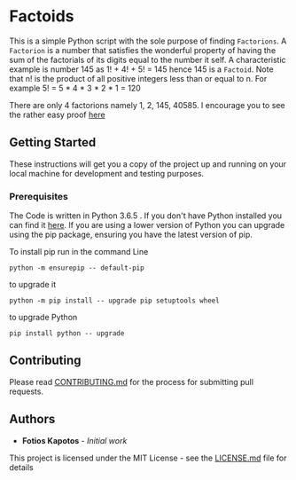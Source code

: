 # Factoids
This is a simple Python script with the sole purpose of finding `Factorions`.
A `Factorion` is a number that satisfies the wonderful property of having the sum of the factorials of its digits equal to the number it self. A characteristic example is number 145 as 1! + 4! + 5! = 145 hence 145 is a `Factoid`. Note that n! is the product of all positive integers less than or equal to n. For example 5! = 5 * 4 * 3 * 2 * 1 = 120

There are only 4 factorions namely 1, 2, 145, 40585. I encourage you to see the rather easy proof [here](https://en.wikipedia.org/wiki/Factorion)

## Getting Started

These instructions will get you a copy of the project up and running on your local machine for development and testing purposes.

### Prerequisites
The Code is written in Python 3.6.5 . If you don't have Python installed you can find it [here](https://www.python.org/downloads/). If you are using a lower version of Python you can upgrade using the pip package, ensuring you have the latest version of pip. 

To install pip run in the command Line
```
python -m ensurepip -- default-pip
``` 
to upgrade it 
```
python -m pip install -- upgrade pip setuptools wheel
```
to upgrade Python
```
pip install python -- upgrade
```

## Contributing

Please read [CONTRIBUTING.md](https://github.com/fotisk07/Factoids/blob/master/CONTRIBUTING) for the process for submitting pull requests.

## Authors

* **Fotios Kapotos** - *Initial work* 

This project is licensed under the MIT License - see the [LICENSE.md](https://github.com/fotisk07/Factoids/blob/master/LICENSE) file for details


